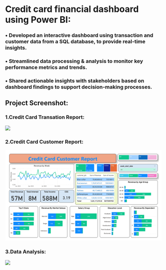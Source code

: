 



# Credit card financial dashboard using Power BI:

### • Developed an interactive dashboard using transaction and customer data from a SQL database, to provide real-time insights.
### • Streamlined data processing & analysis to monitor key performance metrics and trends.
### • Shared actionable insights with stakeholders based on dashboard findings to support decision-making processes.

 ## Project Screenshot:



 ### 1.Credit Card Transation Report:
 
![](https://github.com/sahanur1111/Credit_Card_Financial_Dashboard/blob/main/Credit_Card_Report_transation_02.jpg)

 
 
 ### 2.Credit Card Customer Report:
 ![](https://github.com/Takiuddin1/Dashboard/blob/main/Credit_Card_Report_customer-0003.jpg)




 ### 3.Data Analysis:
 
![](https://github.com/sahanur1111/Credit_Card_Financial_Dashboard/blob/main/Credit_Card_Report_page-0001.jpg)
